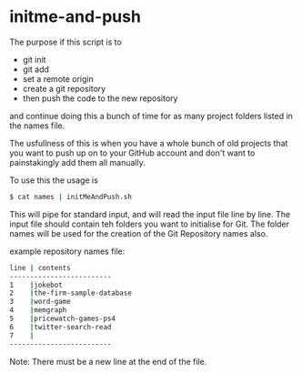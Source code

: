# initme-and-push

The purpose if this script is to 
  - git init 
  - git add
  - set a remote origin 
  - create a git repository
  - then push the code to the new repository
  
  and continue doing this a bunch of time for as many project folders 
  listed in the names file.
  
  The usfullness of this is when you have a whole bunch of old projects that you want to push up on to your GitHub account and don't want to painstakingly add them all manually.  

To use this the usage is 
```bash
$ cat names | initMeAndPush.sh
```
This will pipe for standard input, and will read the input file line by line.
The input file should contain teh folders you want to initialise for Git.
The folder names will be used for the creation of the Git Repository names also.

example repository names file:
```bash
line | contents
-------------------------
1    |jokebot
2    |the-firm-sample-database
3    |word-game
4    |memgraph
5    |pricewatch-games-ps4
6    |twitter-search-read
7    |
-------------------------
```
Note: There must be a new line at the end of the file.
